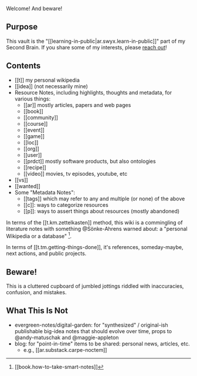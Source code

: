 
Welcome! And beware!  

## Purpose

This vault is the "[[learning-in-public|ar.swyx.learn-in-public]]" part of my Second Brain. If you share some of my interests, please [reach out](https://djradon.github.io)! 

## Contents

- [[t]] my personal wikipedia
- [[idea]] (not necessarily mine)
- Resource Notes, including highlights, thoughts and metadata, for various things:
  - [[ar]] mostly articles, papers and web pages
  - [[book]]
  - [[community]]
  - [[course]]
  - [[event]]
  - [[game]]
  - [[loc]]
  - [[org]]
  - [[user]] 
  - [[prdct]] mostly software products, but also ontologies
  - [[recipe]]
  - [[video]] movies, tv episodes, youtube, etc
- [[vs]]
- [[wanted]]
- Some "Metadata Notes":
  - [[tags]] which may refer to any and multiple (or none) of the above
  - [[c]]: ways to categorize resources
  - [[p]]: ways to assert things about resources (mostly abandoned)

In terms of the [[t.km.zettelkasten]] method, this wiki is a commingling of literature notes with something @Sönke-Ahrens warned about: a "personal Wikipedia or a database" [^1]. 

In terms of [[t.tm.getting-things-done]], it's references, someday-maybe, next actions, and public projects.

## Beware!

This is a cluttered cupboard of jumbled jottings riddled with inaccuracies, confusion, and mistakes.

## What This Is Not

- evergreen-notes/digital-garden: for "synthesized" / original-ish publishable big-idea notes that should evolve over time, props to @andy-matuschak and @maggie-appleton
- blog: for "point-in-time" items to be shared: personal news, articles, etc.
  - e.g., [[ar.substack.carpe-noctem]]


[^1]: [[book.how-to-take-smart-notes]]